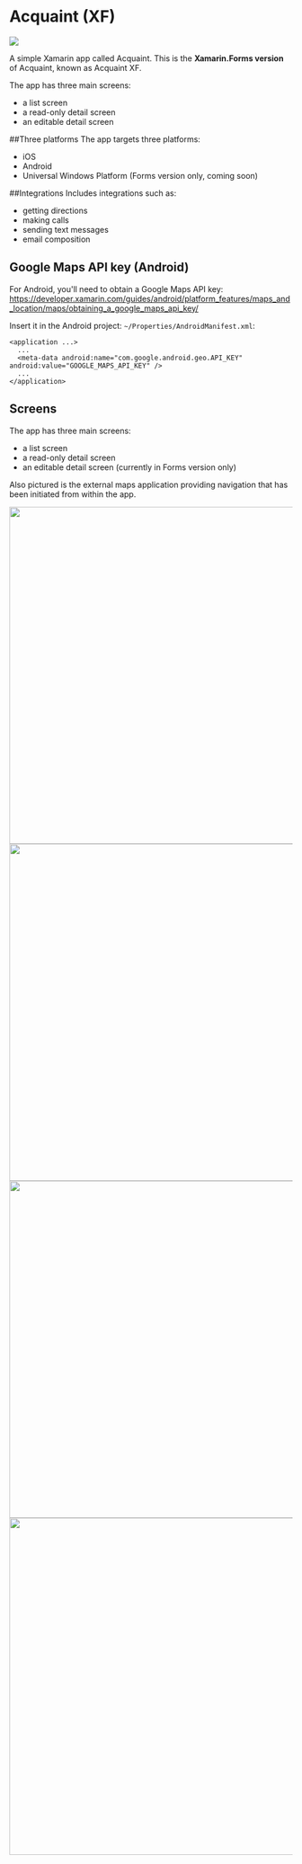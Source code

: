 # Acquaint (XF)
<img src="https://github.com/xamarinhq/app-acquaint-forms/blob/master/Screenshots/Acquaint_XF_Screens.png" />

A simple Xamarin app called Acquaint. This is the __Xamarin.Forms version__ of Acquaint, known as Acquaint XF.

The app has three main screens:
* a list screen
* a read-only detail screen
* an editable detail screen

##Three platforms
The app targets three platforms:
* iOS
* Android
* Universal Windows Platform (Forms version only, coming soon)

##Integrations
Includes integrations such as:
* getting directions
* making calls
* sending text messages
* email composition

## Google Maps API key (Android)
For Android, you'll need to obtain a Google Maps API key:
https://developer.xamarin.com/guides/android/platform_features/maps_and_location/maps/obtaining_a_google_maps_api_key/

Insert it in the Android project: `~/Properties/AndroidManifest.xml`:

    <application ...>
      ...
      <meta-data android:name="com.google.android.geo.API_KEY" android:value="GOOGLE_MAPS_API_KEY" />
      ...
    </application>

## Screens

The app has three main screens:
* a list screen
* a read-only detail screen
* an editable detail screen (currently in Forms version only)

Also pictured is the external maps application providing navigation that has been initiated from within the app.

<img src="https://github.com/xamarinhq/app-acquaint-forms/blob/master/Screenshots/Acquaint_XF_ListPage.png?raw=true" width="600" />
<img src="https://github.com/xamarinhq/app-acquaint-forms/blob/master/Screenshots/Acquaint_XF_DetailPage.png?raw=true" width="600" />
<img src="https://github.com/xamarinhq/app-acquaint-forms/blob/master/Screenshots/Acquaint_XF_EditPage.png?raw=true" width="600" />
<img src="https://github.com/xamarinhq/app-acquaint-forms/blob/master/Screenshots/Acquaint_XF_GetDirections.png?raw=true" width="600" />

